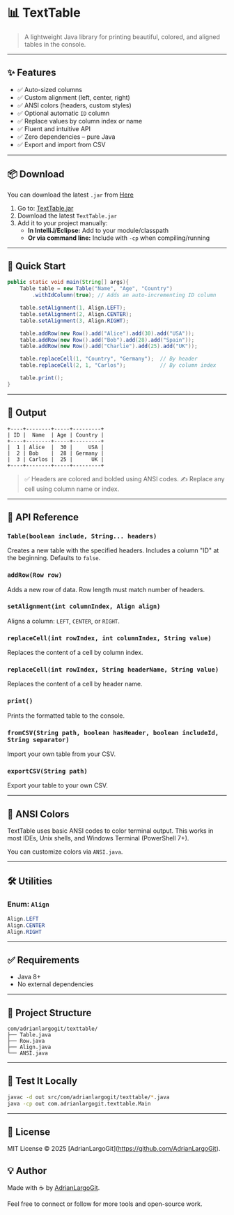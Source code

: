 # 📊 TextTable

> A lightweight Java library for printing beautiful, colored, and aligned tables in the console.

---

## ✨ Features

* ✅ Auto-sized columns
* ✅ Custom alignment (left, center, right)
* ✅ ANSI colors (headers, custom styles)
* ✅ Optional automatic `ID` column
* ✅ Replace values by column index or name
* ✅ Fluent and intuitive API
* ✅ Zero dependencies – pure Java
* ✅ Export and import from CSV

---

## 📦 Download

You can download the latest `.jar` from [Here](https://github.com/AdrianLargoGit/useful-libraries/java/my-utils-lib/texttable/TextTable.jar)

1. Go to: [TextTable.jar](https://github.com/AdrianLargoGit/useful-libraries/java/my-utils-lib/texttable/TextTable.jar)
2. Download the latest `TextTable.jar`
3. Add it to your project manually:
   - **In IntelliJ/Eclipse:** Add to your module/classpath
   - **Or via command line:** Include with `-cp` when compiling/running

---

## 🚀 Quick Start

```java
public static void main(String[] args){
    Table table = new Table("Name", "Age", "Country")
        .withIdColumn(true); // Adds an auto-incrementing ID column

    table.setAlignment(1, Align.LEFT);
    table.setAlignment(2, Align.CENTER);
    table.setAlignment(3, Align.RIGHT);

    table.addRow(new Row().add("Alice").add(30).add("USA"));
    table.addRow(new Row().add("Bob").add(28).add("Spain"));
    table.addRow(new Row().add("Charlie").add(25).add("UK"));

    table.replaceCell(1, "Country", "Germany");  // By header
    table.replaceCell(2, 1, "Carlos");           // By column index

    table.print();
}
```

---

## 📄 Output

```
+----+--------+-----+---------+
| ID |  Name  | Age | Country |
+----+--------+-----+---------+
|  1 | Alice  |  30 |     USA |
|  2 | Bob    |  28 | Germany |
|  3 | Carlos |  25 |      UK |
+----+--------+-----+---------+
```

> ✅ Headers are colored and bolded using ANSI codes.
> ✍ Replace any cell using column name or index.

---

## 🧠 API Reference

### `Table(boolean include, String... headers)`

Creates a new table with the specified headers. Includes a column "ID" at the beginning. Defaults to `false`.

### `addRow(Row row)`

Adds a new row of data. Row length must match number of headers.

### `setAlignment(int columnIndex, Align align)`

Aligns a column: `LEFT`, `CENTER`, or `RIGHT`.

### `replaceCell(int rowIndex, int columnIndex, String value)`

Replaces the content of a cell by column index.

### `replaceCell(int rowIndex, String headerName, String value)`

Replaces the content of a cell by header name.

### `print()`

Prints the formatted table to the console.

### `fromCSV(String path, boolean hasHeader, boolean includeId, String separator)`

Import your own table from your CSV.

### `exportCSV(String path)`

Export your table to your own CSV.

---

## 🎨 ANSI Colors

TextTable uses basic ANSI codes to color terminal output.
This works in most IDEs, Unix shells, and Windows Terminal (PowerShell 7+).

You can customize colors via `ANSI.java`.

---

## 🛠 Utilities

### Enum: `Align`

```java
Align.LEFT
Align.CENTER
Align.RIGHT
```

---

## ✅ Requirements

* Java 8+
* No external dependencies

---

## 📂 Project Structure

```
com/adrianlargogit/texttable/
├── Table.java
├── Row.java
├── Align.java
└── ANSI.java
```

---

## 🧪 Test It Locally

```bash
javac -d out src/com/adrianlargogit/texttable/*.java
java -cp out com.adrianlargogit.texttable.Main
```

---

## 📄 License

MIT License © 2025 \[AdrianLargoGit](https://github.com/AdrianLargoGit).

## 💡 Author

Made with ☕ by [AdrianLargoGit](https://github.com/AdrianLargoGit).

Feel free to connect or follow for more tools and open-source work.
